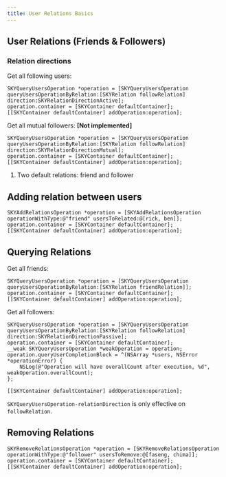 ```yaml
---
title: User Relations Basics
---
```


<a name="friends-and-followers"></a>
## User Relations (Friends & Followers)

### Relation directions

<!--- TODO: talks about directional and undirectional relation, and how friend and
follower are examples of them; discuss the values of SKYRelationDirection -->

Get all following users:

```obj-c
SKYQueryUsersOperation *operation = [SKYQueryUsersOperation queryUsersOperationByRelation:[SKYRelation followRelation] direction:SKYRelationDirectionActive];
operation.container = [SKYContainer defaultContainer];
[[SKYContainer defaultContainer] addOperation:operation];
```

Get all mutual followers: **[Not implemented]**

```obj-c
SKYQueryUsersOperation *operation = [SKYQueryUsersOperation queryUsersOperationByRelation:[SKYRelation followRelation] direction:SKYRelationDirectionMutual];
operation.container = [SKYContainer defaultContainer];
[[SKYContainer defaultContainer] addOperation:operation];
```

1. Two default relations: friend and follower

<a name="adding-relations"></a>
## Adding relation between users

```obj-c
SKYAddRelationsOperation *operation = [SKYAddRelationsOperation operationWithType:@"friend" usersToRelated:@[rick, ben]];
operation.container = [SKYContainer defaultContainer];
[[SKYContainer defaultContainer] addOperation:operation];
```

<a name="querying-relations"></a>
## Querying Relations

Get all friends:

```obj-c
SKYQueryUsersOperation *operation = [SKYQueryUsersOperation queryUsersOperationByRelation:[SKYRelation friendRelation]];
operation.container = [SKYContainer defaultContainer];
[[SKYContainer defaultContainer] addOperation:operation];
```

Get all followers:

```obj-c
SKYQueryUsersOperation *operation = [SKYQueryUsersOperation queryUsersOperationByRelation:[SKYRelation followRelation] direction:SKYRelationDirectionPassive];
operation.container = [SKYContainer defaultContainer];
__weak SKYQueryUsersOperation *weakOperation = operation;
operation.queryUserCompletionBlock = ^(NSArray *users, NSError *operationError) {
    NSLog(@"Operation will have overallCount after execution, %d", weakOperation.overallCount);
};

[[SKYContainer defaultContainer] addOperation:operation];
```

`SKYQueryUsersOperation-relationDirection` is only effective on `followRelation`.

<a name="removing-relations"></a>
## Removing Relations

```obj-c
SKYRemoveRelationsOperation *operation = [SKYRemoveRelationsOperation operationWithType:@"follower" usersToRemove:@[faseng, chima]];
operation.container = [SKYContainer defaultContainer];
[[SKYContainer defaultContainer] addOperation:operation];
```

